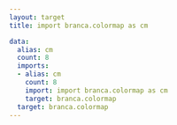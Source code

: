 ```yaml
---
layout: target
title: import branca.colormap as cm

data:
  alias: cm
  count: 8
  imports:
  - alias: cm
    count: 8
    import: import branca.colormap as cm
    target: branca.colormap
  target: branca.colormap
---
```

